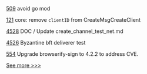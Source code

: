 
[509](https://github.com/hyperledger-labs/fabric-smart-client/pull/509) avoid go mod

[121](https://github.com/hyperledger-labs/yui-relayer/pull/121) core: remove `clientID` from CreateMsgCreateClient

[4528](https://github.com/hyperledger/fabric/pull/4528) DOC / Update create_channel_test_net.md

[4526](https://github.com/hyperledger/fabric/pull/4526) Byzantine bft deliverer test

[554](https://github.com/hyperledger-labs/fabric-operations-console/pull/554) Upgrade browserify-sign to 4.2.2 to address CVE.


[See more >>>](https://start-here.hyperledger.org/pull-requests)
